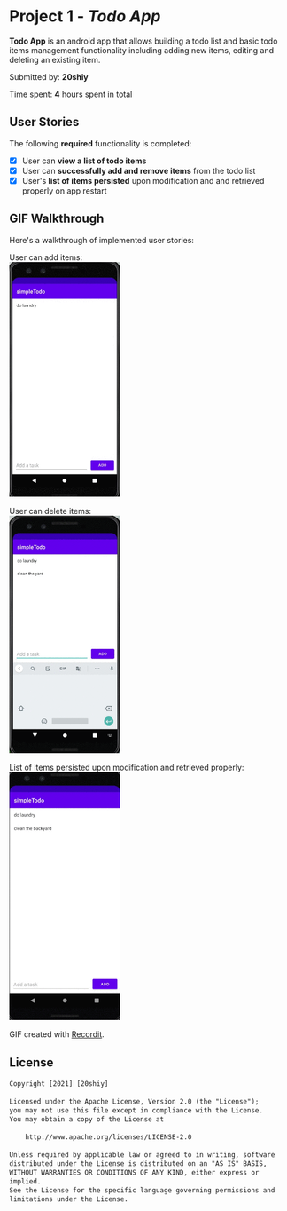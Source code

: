 # Project 1 - *Todo App*

**Todo App** is an android app that allows building a todo list and basic todo items management functionality including adding new items, editing and deleting an existing item.

Submitted by: **20shiy**

Time spent: **4** hours spent in total

## User Stories

The following **required** functionality is completed:

* [x] User can **view a list of todo items**
* [x] User can **successfully add and remove items** from the todo list
* [x] User's **list of items persisted** upon modification and and retrieved properly on app restart

## GIF Walkthrough

Here's a walkthrough of implemented user stories:

User can add items:<br>
<img src="Todo%20App%20GIF%20walkthrough/addItem.gif" width=200><br>

User can delete items:<br>
<img src="Todo%20App%20GIF%20walkthrough/removeItem.gif" width=200><br>

List of items persisted upon modification and retrieved properly:<br>
<img src="Todo%20App%20GIF%20walkthrough/listPersisted.gif" width=200><br>


GIF created with [Recordit](https://recordit.co/).

## License

    Copyright [2021] [20shiy]

    Licensed under the Apache License, Version 2.0 (the "License");
    you may not use this file except in compliance with the License.
    You may obtain a copy of the License at

        http://www.apache.org/licenses/LICENSE-2.0

    Unless required by applicable law or agreed to in writing, software
    distributed under the License is distributed on an "AS IS" BASIS,
    WITHOUT WARRANTIES OR CONDITIONS OF ANY KIND, either express or implied.
    See the License for the specific language governing permissions and
    limitations under the License.

